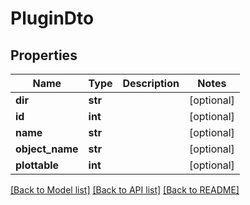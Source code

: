 # PluginDto

## Properties
Name | Type | Description | Notes
------------ | ------------- | ------------- | -------------
**dir** | **str** |  | [optional] 
**id** | **int** |  | [optional] 
**name** | **str** |  | [optional] 
**object_name** | **str** |  | [optional] 
**plottable** | **int** |  | [optional] 

[[Back to Model list]](../README.md#documentation-for-models) [[Back to API list]](../README.md#documentation-for-api-endpoints) [[Back to README]](../README.md)


